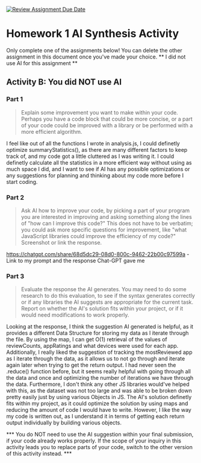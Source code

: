 [![Review Assignment Due Date](https://classroom.github.com/assets/deadline-readme-button-22041afd0340ce965d47ae6ef1cefeee28c7c493a6346c4f15d667ab976d596c.svg)](https://classroom.github.com/a/PA8fMuFu)
# Homework 1 AI Synthesis Activity

Only complete one of the assignments below! You can delete the other assignment in this document once you've made your choice.
** I did not use AI for this assignment **

## Activity B: You did NOT use AI
### Part 1
> Explain some improvement you want to make within your code. Perhaps you have a code block that could be more concise, or a part of your code could be improved with a library or be performed with a more efficient algorithm.

I feel like out of all the functions I wrote in analysis.js, I could definetly optimize summaryStatistics(), as there are many different factors to keep track of, and my code got a little cluttered as I was writing it. I could definetly calculate all the statistics in a more efficient way without using as much space I did, and I want to see if AI has any possible optimizations or any suggestions for planning and thinking about my code more before I start coding. 


### Part 2
> Ask AI how to improve your code, by picking a part of your program you are interested in improving and asking something along the lines of "how can I improve this code?" This does not have to be verbatim; you could ask more specific questions for improvement, like "what JavaScript libraries could improve the efficiency of my code?" Screenshot or link the response.

https://chatgpt.com/share/68d5dc29-08d0-800c-9462-22b00c97599a - Link to my prompt and the response Chat-GPT gave me

### Part 3
> Evaluate the response the AI generates. You may need to do some research to do this evaluation, to see if the syntax generates correctly or if any libraries the AI suggests are appropriate for the current task. Report on whether the AI's solution fits within your project, or if it would need modifications to work properly.

Looking at the response, I think the suggestion AI generated is helpful, as it provides a different Data Structure for storing my data as I iterate through the file. By using the map, I can get O(1) retrieval of the values of reviewCounts, appRatings and what devices were used for each app. Additionally, I really liked the suggestion of tracking the mostReviewed app as I iterate through the data, as it allows us to not go through and iterate again later when trying to get the return output. I had never seen the .reduce() function before, but it seems really helpful with going through all the data and once and optimizing the number of iterations we have through the data. Furthermore, I don't think any other JS libraries would've helped with this, as the dataset was not too large and was able to be broken down pretty easily just by using various Objects in JS. The AI's solution definetly fits within my project, as it could optimize the solution by using maps and reducing the amount of code I would have to write. However, I like the way my code is written out, as I understand it in terms of getting each return output individually by building various objects. 

*** You do NOT need to use the AI suggestion within your final submission, if your code already works properly. If the scope of your inquiry in this activity leads you to replace parts of your code, switch to the other version of this activity instead. ***